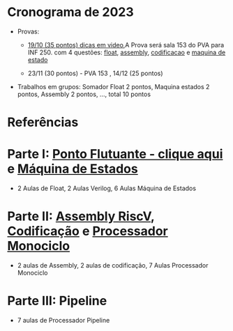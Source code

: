 
# Cronograma de 2023
* Provas:
    * [19/10 (35 pontos) dicas em video](https://www.youtube.com/playlist?list=PLcvOyD_LMr6kDfmgmxRhAvYEP4WFLw0gd),A Prova será sala 153 do PVA para INF 250.
      com 4 questões: [float](https://github.com/arduinoufv/inf250/blob/master/2023/float.md#exemplos-para-prova), [assembly](https://github.com/arduinoufv/inf250/blob/master/2023/assemblyriscV.md#exemplos-para-prova), [codificacao](https://github.com/arduinoufv/inf250/blob/master/2023/code_riscv.md#exemplos-para-prova) e [maquina de estado](https://github.com/arduinoufv/inf250/blob/master/2023/fsm.md#exemplos-para-prova)
      
    * 23/11 (30 pontos) - PVA 153 , 14/12 (25 pontos)
* Trabalhos em grupos: Somador Float 2 pontos, Maquina estados 2 pontos, Assembly 2 pontos, ..., total 10 pontos
  
# Referências


# Parte I: [Ponto Flutuante - clique aqui](https://github.com/arduinoufv/inf250/blob/master/2023/float.md) e [Máquina de Estados](https://github.com/arduinoufv/inf250/blob/master/2023/fsm.md)
   
   * 2 Aulas de Float, 2 Aulas Verilog, 6 Aulas Máquina de Estados

# Parte II: [Assembly RiscV](https://github.com/arduinoufv/inf250/blob/master/2023/assemblyriscV.md), [Codificação](https://github.com/arduinoufv/inf250/blob/master/2023/code_riscv.md) e [Processador Monociclo](https://github.com/arduinoufv/inf250/blob/master/2023/monociclo.md)
   *  2 aulas de Assembly, 2 aulas de codificação, 7 Aulas Processador Monociclo

# Parte III: Pipeline

   * 7 aulas de Processador Pipeline
